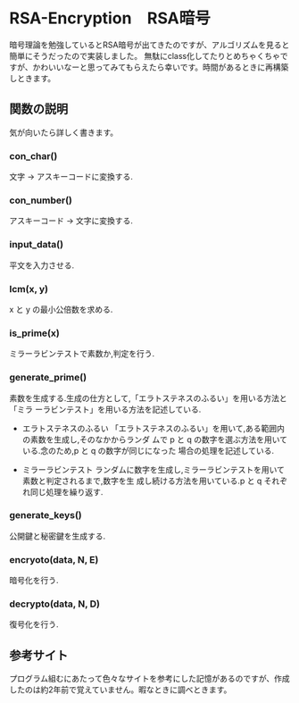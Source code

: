 # RSA-Encryption　RSA暗号
暗号理論を勉強しているとRSA暗号が出てきたのですが、アルゴリズムを見ると簡単にそうだったので実装しました。
無駄にclass化してたりとめちゃくちゃですが、かわいいなーと思ってみてもらえたら幸いです。時間があるときに再構築しときます。

## 関数の説明
気が向いたら詳しく書きます。

### con_char()
文字 -> アスキーコードに変換する.
  
### con_number()
アスキーコード -> 文字に変換する.

### input_data()
平文を入力させる.

### lcm(x, y)
x と y の最小公倍数を求める.

### is_prime(x)
ミラーラビンテストで素数か,判定を行う.

### generate_prime()
素数を生成する.生成の仕方として,「エラトステネスのふるい」を用いる方法と「ミラ
ーラビンテスト」を用いる方法を記述している.

- エラトステネスのふるい
「エラトステネスのふるい」を用いて,ある範囲内の素数を生成し,そのなかからランダ
ムで p と q の数字を選ぶ方法を用いている.念のため,p と q の数字が同じになった
場合の処理を記述している.

- ミラーラビンテスト
ランダムに数字を生成し,ミラーラビンテストを用いて素数と判定されるまで,数字を生
成し続ける方法を用いている.p と q それぞれ同じ処理を繰り返す.

### generate_keys()
公開鍵と秘密鍵を生成する.

### encryoto(data, N, E)
暗号化を行う.

### decrypto(data, N, D)
復号化を行う. 

## 参考サイト
プログラム組むにあたって色々なサイトを参考にした記憶があるのですが、作成したのは約2年前で覚えていません。暇なときに調べときます。
